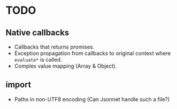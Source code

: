 # TODO

## Native callbacks

- Callbacks that returns promises.
- Exception propagation from callbacks to original context where `evaluate*` is called.
- Complex value mapping (Array & Object).

## import

- Paths in non-UTF8 encoding (Can Jsonnet handle such a file?)
